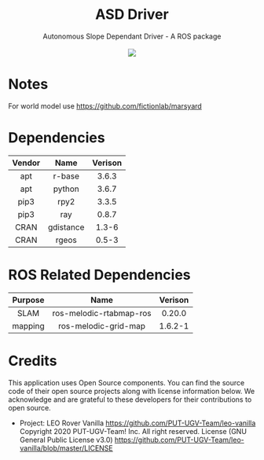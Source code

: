 <div align="center">
  <h1>ASD Driver</h1>
  Autonomous Slope Dependant Driver - A ROS package
  <br><br>
  <img align="center" src="https://github.com/DenizUgur/asd_driver/workflows/Docker/badge.svg?branch=master" />
</div>

# Notes

For world model use https://github.com/fictionlab/marsyard

# Dependencies

| Vendor |   Name    | Verison |
| :----: | :-------: | :-----: |
|  apt   |  r-base   |  3.6.3  |
|  apt   |  python   |  3.6.7  |
|  pip3  |   rpy2    |  3.3.5  |
|  pip3  |    ray    |  0.8.7  |
|  CRAN  | gdistance |  1.3-6  |
|  CRAN  |   rgeos   |  0.5-3  |

# ROS Related Dependencies

| Purpose |          Name           | Verison |
| :-----: | :---------------------: | :-----: |
|  SLAM   | ros-melodic-rtabmap-ros | 0.20.0  |
| mapping |  ros-melodic-grid-map   | 1.6.2-1 |

# Credits

This application uses Open Source components. You can find the source code of their open source projects along with license information below. We acknowledge and are grateful to these developers for their contributions to open source.

- Project: LEO Rover Vanilla https://github.com/PUT-UGV-Team/leo-vanilla
  Copyright 2020 PUT-UGV-Team! Inc. All right reserved.
  License (GNU General Public License v3.0) https://github.com/PUT-UGV-Team/leo-vanilla/blob/master/LICENSE
